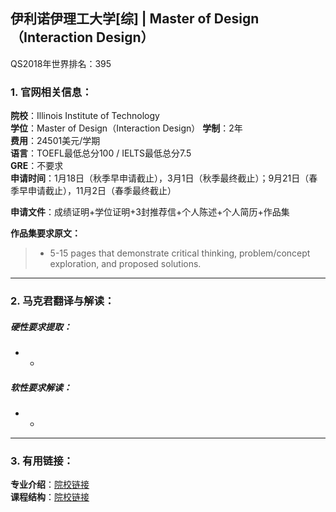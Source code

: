 ## 伊利诺伊理工大学[综] | Master of Design（Interaction Design）


QS2018年世界排名：395


### 1. 官网相关信息：

**院校**：Illinois Institute of Technology   
**学位**：Master of Design（Interaction Design） 
**学制**：2年  
**费用**：24501美元/学期  
**语言**：TOEFL最低总分100 / IELTS最低总分7.5  
**GRE**：不要求  
**申请时间**：1月18日（秋季早申请截止），3月1日（秋季最终截止）；9月21日（春季早申请截止），11月2日（春季最终截止）
  
**申请文件**：成绩证明+学位证明+3封推荐信+个人陈述+个人简历+作品集

**作品集要求原文：**   

> - 5-15 pages that demonstrate critical thinking, problem/concept exploration, and proposed solutions.




---


### 2. 马克君翻译与解读：

##### 硬性要求提取：
- -


##### 软性要求解读：
- -


---


### 3. 有用链接：

**专业介绍**：[院校链接](https://id.iit.edu/master-of-design/)  
**课程结构**：[院校链接](https://id.iit.edu/courses/)
